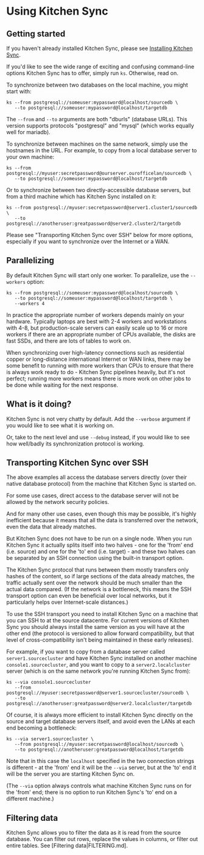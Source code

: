 Using Kitchen Sync
==================

Getting started
---------------

If you haven't already installed Kitchen Sync, please see [Installing Kitchen Sync](INSTALL.md).

If you'd like to see the wide range of exciting and confusing command-line options Kitchen Sync has to offer, simply run `ks`.  Otherwise, read on.

To synchronize between two databases on the local machine, you might start with:

```
ks --from postgresql://someuser:mypassword@localhost/sourcedb \
   --to postgresql://someuser:mypassword@localhost/targetdb
```

The `--from` and `--to` arguments are both "dburls" (database URLs).  This version supports protocols "postgresql" and "mysql" (which works equally well for mariadb).

To synchronize between machines on the same network, simply use the hostnames in the URL.  For example, to copy from a local database server to your own machine:

```
ks --from postgresql://myuser:secretpassword@ourserver.ourofficelan/sourcedb \
   --to postgresql://someuser:mypassword@localhost/targetdb
```

Or to synchronize between two directly-accessible database servers, but from a third machine which has Kitchen Sync installed on it:

```
ks --from postgresql://myuser:secretpassword@server1.cluster1/sourcedb \
   --to postgresql://anotheruser:greatpassword@server2.cluster2/targetdb
```

Please see "Transporting Kitchen Sync over SSH" below for more options, especially if you want to synchronize over the Internet or a WAN.

Parallelizing
-------------

By default Kitchen Sync will start only one worker.  To parallelize, use the `--workers` option:

```
ks --from postgresql://someuser:mypassword@localhost/sourcedb \
   --to postgresql://someuser:mypassword@localhost/targetdb \
   --workers 4
```

In practice the appropriate number of workers depends mainly on your hardware.  Typically laptops are best with 2-4 workers and workstations with 4-8, but production-scale servers can easily scale up to 16 or more workers if there are an appropriate number of CPUs available, the disks are fast SSDs, and there are lots of tables to work on.

When synchronizing over high-latency connections such as residential copper or long-distance international Internet or WAN links, there may be some benefit to running with more workers than CPUs to ensure that there is always work ready to do - Kitchen Sync pipelines heavily, but it's not perfect; running more workers means there is more work on other jobs to be done while waiting for the next response.

What is it doing?
-----------------

Kitchen Sync is not very chatty by default.  Add the `--verbose` argument if you would like to see what it is working on.

Or, take to the next level and use `--debug` instead, if you would like to see how well/badly its synchronization protocol is working.

Transporting Kitchen Sync over SSH
----------------------------------

The above examples all access the database servers directly (over their native database protocol) from the machine that Kitchen Sync is started on.

For some use cases, direct access to the database server will not be allowed by the network security policies.

And for many other use cases, even though this may be possible, it's highly inefficient because it means that all the data is transferred over the network, even the data that already matches.

But Kitchen Sync does not have to be run on a single node.  When you run Kitchen Sync it actually splits itself into two halves - one for the 'from' end (i.e. source) and one for the 'to' end (i.e. target) - and these two halves can be separated by an SSH connection using the built-in transport option.

The Kitchen Sync protocol that runs between them mostly transfers only hashes of the content, so if large sections of the data already matches, the traffic actually sent over the network should be much smaller than the actual data compared.  (If the network is a bottleneck, this means the SSH transport option can even be beneficial over local networks, but it particularly helps over Internet-scale distances.)

To use the SSH transport you need to install Kitchen Sync on a machine that you can SSH to at the source datacentre.  For current versions of Kitchen Sync you should always install the same version as you will have at the other end (the protocol is versioned to allow forward compatibility, but that level of cross-compatibility isn't being maintained in these early releases).

For example, if you want to copy from a database server called `server1.sourcecluster` and have Kitchen Sync installed on another machine `console1.sourcecluster`, and you want to copy to a `server2.localcluster` server (which is on the same network you're running Kitchen Sync from):

```
ks --via console1.sourcecluster
   --from postgresql://myuser:secretpassword@server1.sourcecluster/sourcedb \
   --to postgresql://anotheruser:greatpassword@server2.localcluster/targetdb
```

Of course, it is always more efficient to install Kitchen Sync directly on the source and target database servers itself, and avoid even the LANs at each end becoming a bottleneck:

```
ks --via server1.sourcecluster \
   --from postgresql://myuser:secretpassword@localhost/sourcedb \
   --to postgresql://anotheruser:greatpassword@localhost/targetdb
```

Note that in this case the `localhost` specified in the two connection strings is different - at the 'from' end it will be the `--via` server, but at the 'to' end it will be the server you are starting Kitchen Sync on.

(The `--via` option always controls what machine Kitchen Sync runs on for the 'from' end; there is no option to run Kitchen Sync's 'to' end on a different machine.)

Filtering data
--------------

Kitchen Sync allows you to filter the data as it is read from the source database.  You can filter out rows, replace the values in columns, or filter out entire tables.  See [Filtering data|FILTERING.md].
